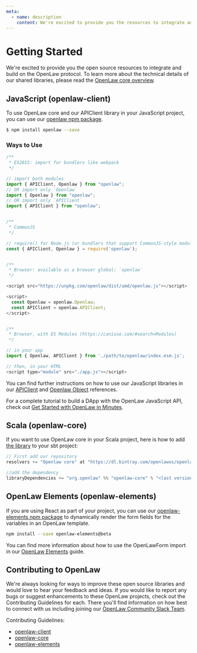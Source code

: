 ```yaml
---
meta:
  - name: description
    content: We're excited to provide you the resources to integrate and build on the OpenLaw protocol.
---
```


# Getting Started

We're excited to provide you the open source resources to integrate and build on the OpenLaw protocol. To learn more about the technical details of our shared libraries, please read the [OpenLaw core overview](/openlaw-core/).

## JavaScript (openlaw-client)

To use OpenLaw core and our APIClient library in your JavaScript project, you can use our [openlaw npm package](https://www.npmjs.com/package/openlaw).

```sh
$ npm install openlaw --save
```

### Ways to Use

```js
/**
 * ES2015: import for bundlers like webpack
 */

// import both modules
import { APIClient, Openlaw } from "openlaw";
// OR import only `Openlaw`
import { Openlaw } from "openlaw";
// OR import only `APIClient`
import { APIClient } from "openlaw";


/**
 * CommonJS
 */

// require() for Node.js (or bundlers that support CommonJS-style modules)
const { APIClient, Openlaw } = require('openlaw');


/**
 * Browser: available as a browser global: `openlaw`
 */

<script src="https://unpkg.com/openlaw/dist/umd/openlaw.js"></script>

<script>
  const Openlaw = openlaw.Openlaw;
  const APIClient = openlaw.APIClient;
</script>


/**
 * Browser, with ES Modules (https://caniuse.com/#search=Modules)
 */

// in your app
import { Openlaw, APIClient } from './path/to/openlaw/index.esm.js';

// then, in your HTML
<script type="module" src="./app.js"></script>
```

You can find further instructions on how to use our JavaScript libraries in our [APIClient](/api-client/) and [Openlaw Object](/openlaw-object/) references.

For a complete tutorial to build a DApp with the OpenLaw JavaScript API, check out
[Get Started with OpenLaw in Minutes](https://medium.com/@OpenLawOfficial/openlaw-api-tutorial-build-a-complete-dapp-with-the-openlaw-api-truffle-react-js-d064717ad41d).

## Scala (openlaw-core)

If you want to use OpenLaw core in your Scala project, here is how to add [the library](https://bintray.com/openlawos/openlaw-core) to your sbt project:

```scala
// First add our repository
resolvers += "Openlaw core" at "https://dl.bintray.com/openlawos/openlaw-core"

//add the dependency
libraryDependencies += "org.openlaw" %% "openlaw-core" % "<last version>"
```

## OpenLaw Elements (openlaw-elements)

If you are using React as part of your project, you can use our [openlaw-elements npm package](https://www.npmjs.com/package/openlaw-elements) to dynamically render the form fields for the variables in an OpenLaw template.

```sh
npm install --save openlaw-elements@beta
```

You can find more information about how to use the OpenLawForm import in our [OpenLaw Elements](/openlaw-elements/) guide.

## Contributing to OpenLaw

We're always looking for ways to improve these open source libraries and would love to hear your feedback and ideas. If you would like to report any bugs or suggest enhancements to these OpenLaw projects, check out the Contributing Guidelines for each. There you'll find information on how best to connect with us including joining our [OpenLaw Community Slack Team](https://join.slack.com/t/openlaw-community/shared_invite/enQtMzY1MTA2ODY3ODg5LTg5NjA2ZjAzMjY3YzI0NTU2NmU3ZmU5ZGQ0NjE3YjdkNjRjZGJlNjFjNjg1NzZiM2Q3YjZhNGEzYzEwYTBiMjU).

Contributing Guidelines:

- [openlaw-client](https://github.com/openlawteam/openlaw-client/blob/master/docs/CONTRIBUTING.md)
- [openlaw-core](https://github.com/openlawteam/openlaw-core/blob/master/docs/CONTRIBUTING.md)
- [openlaw-elements](https://github.com/openlawteam/openlaw-elements/blob/master/CONTRIBUTING.md)
